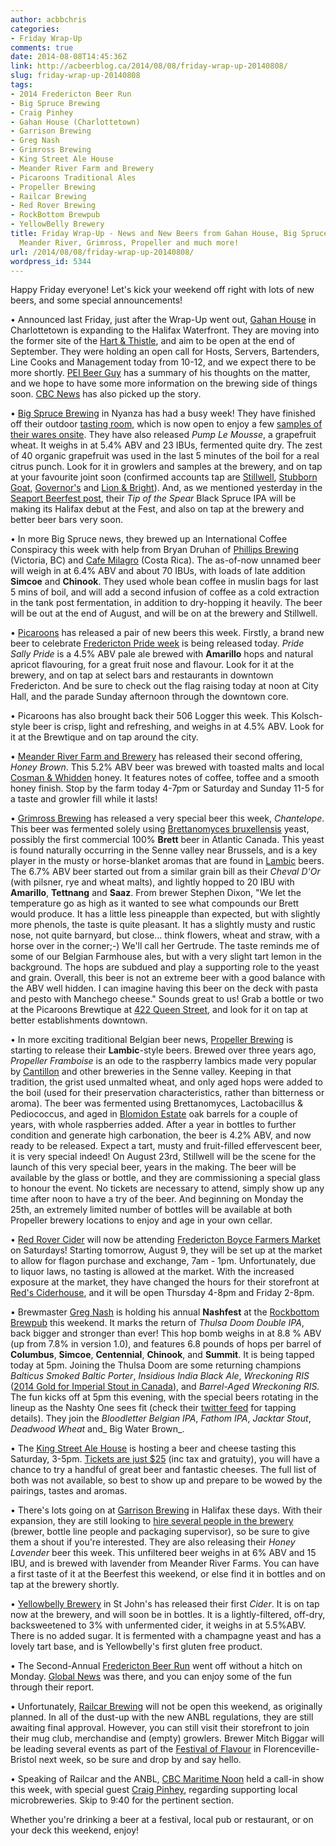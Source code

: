 ```yaml
---
author: acbbchris
categories:
- Friday Wrap-Up
comments: true
date: 2014-08-08T14:45:36Z
link: http://acbeerblog.ca/2014/08/08/friday-wrap-up-20140808/
slug: friday-wrap-up-20140808
tags:
- 2014 Fredericton Beer Run
- Big Spruce Brewing
- Craig Pinhey
- Gahan House (Charlottetown)
- Garrison Brewing
- Greg Nash
- Grimross Brewing
- King Street Ale House
- Meander River Farm and Brewery
- Picaroons Traditional Ales
- Propeller Brewing
- Railcar Brewing
- Red Rover Brewing
- RockBottom Brewpub
- YellowBelly Brewery
title: Friday Wrap-Up - News and New Beers from Gahan House, Big Spruce, Picaroons,
  Meander River, Grimross, Propeller and much more!
url: /2014/08/08/friday-wrap-up-20140808/
wordpress_id: 5344
---
```


Happy Friday everyone! Let's kick your weekend off right with lots of new beers, and some special announcements!

• Announced last Friday, just after the Wrap-Up went out, [Gahan House](http://www.gahan.ca/) in Charlottetown is expanding to the Halifax Waterfront. They are moving into the former site of the [Hart & Thistle](http://thechronicleherald.ca/business/1188190-halifax-gastropub-hart-thistle-closes), and aim to be open at the end of September. They were holding an open call for Hosts, Servers, Bartenders, Line Cooks and Management today from 10-12, and we expect there to be more shortly. [PEI Beer Guy](http://www.peibeerguy.com/2014/08/the-gahan-house-expands-to-halifax.html) has a summary of his thoughts on the matter, and we hope to have some more information on the brewing side of things soon. [CBC News](http://www.cbc.ca/news/canada/prince-edward-island/gahan-house-pub-expands-to-halifax-1.2729963) has also picked up the story.

• [Big Spruce Brewing](http://www.bigspruce.ca/) in Nyanza has had a busy week! They have finished off their outdoor [tasting room](https://twitter.com/BigSpruceBrew/status/496978652979298305/photo/1), which is now open to enjoy a few [samples of their wares onsite](https://twitter.com/BigSpruceBrew/status/496978116406173696/photo/1). They have also released _Pump Le Mousse_, a grapefruit wheat. It weighs in at 5.4% ABV and 23 IBUs, fermented quite dry. The zest of 40 organic grapefruit was used in the last 5 minutes of the boil for a real citrus punch. Look for it in growlers and samples at the brewery, and on tap at your favourite joint soon (confirmed accounts tap are [Stillwell](http://www.barstillwell.com/), [Stubborn Goat](http://www.stubborngoat.ca/), [Governor's](http://governorseatery.com/) and [Lion & Bright](http://lionandbright.com/)). And, as we mentioned yesterday in the [Seaport Beerfest post](http://atlanticcanadabeerblog.wordpress.com/2014/08/07/final-details-on-halifax-seaport-beerfest-aug-8-9-2014/), their _Tip of the Spear_ Black Spruce IPA will be making its Halifax debut at the Fest, and also on tap at the brewery and better beer bars very soon.

• In more Big Spruce news, they brewed up an International Coffee Conspiracy this week with help from Bryan Druhan of [Phillips Brewing](http://phillipsbeer.com/home) (Victoria, BC) and [Cafe Milagro](http://www.cafemilagro.com/) (Costa Rica). The as-of-now unnamed beer will weigh in at 6.4% ABV and about 70 IBUs, with loads of late addition **Simcoe** and **Chinook**. They used whole bean coffee in muslin bags for last 5 mins of boil, and will add a second infusion of coffee as a cold extraction in the tank post fermentation, in addition to dry-hopping it heavily. The beer will be out at the end of August, and will be on at the brewery and Stillwell.

• [Picaroons](http://www.picaroons.ca/) has released a pair of new beers this week. Firstly, a brand new beer to celebrate [Fredericton Pride week](http://frederictonpride.weebly.com/) is being released today. _Pride Sally Pride_ is a 4.5% ABV pale ale brewed with **Amarillo** hops and natural apricot flavouring, for a great fruit nose and flavour. Look for it at the brewery, and on tap at select bars and restaurants in downtown Fredericton. And be sure to check out the flag raising today at noon at City Hall, and the parade Sunday afternoon through the downtown core.

• Picaroons has also brought back their 506 Logger this week. This Kolsch-style beer is crisp, light and refreshing, and weighs in at 4.5% ABV. Look for it at the Brewtique and on tap around the city.

• [Meander River Farm and Brewery](http://www.meanderriverfarm.ca/) has released their second offering, _Honey Brown_. This 5.2% ABV beer was brewed with toasted malts and local [Cosman & Whidden](http://www.novascotiahoney.com/) honey. It features notes of coffee, toffee and a smooth honey finish. Stop by the farm today 4-7pm or Saturday and Sunday 11-5 for a taste and growler fill while it lasts!

• [Grimross Brewing](https://www.facebook.com/pages/Grimross-Brewing-Co/110264115801307) has released a very special beer this week, _Chantelope_. This beer was fermented solely using [Brettanomyces bruxellensis](http://en.wikipedia.org/wiki/Brettanomyces_bruxellensis) yeast, possibly the first commercial 100% **Brett** beer in Atlantic Canada. This yeast is found naturally occurring in the Senne valley near Brussels, and is a key player in the musty or horse-blanket aromas that are found in [Lambic](http://en.wikipedia.org/wiki/Lambic) beers. The 6.7% ABV beer started out from a similar grain bill as their _Cheval D'Or_ (with pilsner, rye and wheat malts), and lightly hopped to 20 IBU with **Amarillo**, **Tettnang** and **Saaz**. From brewer Stephen Dixon, "We let the temperature go as high as it wanted to see what compounds our Brett would produce. It has a little less pineapple than expected, but with slightly more phenols, the taste is quite pleasant. It has a slightly musty and rustic nose, not quite barnyard, but close... think flowers, wheat and straw, with a horse over in the corner;-) We'll call her Gertrude. The taste reminds me of some of our Belgian Farmhouse ales, but with a very slight tart lemon in the background. The hops are subdued and play a supporting role to the yeast and grain. Overall, this beer is not an extreme beer with a good balance with the ABV well hidden. I can imagine having this beer on the deck with pasta and pesto with Manchego cheese." Sounds great to us! Grab a bottle or two at the Picaroons Brewtique at [422 Queen Street](http://goo.gl/maps/3V0kp), and look for it on tap at better establishments downtown.

• In more exciting traditional Belgian beer news, [Propeller Brewing](http://www.drinkpropeller.ca/) is starting to release their **Lambic**-style beers. Brewed over three years ago, _Propeller Framboise_ is an ode to the raspberry lambics made very popular by [Cantillon](http://www.cantillon.be/br/3_1) and other breweries in the Senne valley. Keeping in that tradition, the grist used unmalted wheat, and only aged hops were added to the boil (used for their preservation characteristics, rather than bitterness or aroma). The beer was fermented using Brettanomyces, Lactobacillus & Pediococcus, and aged in [Blomidon Estate](http://blomidonwine.ca/) oak barrels for a couple of years, with whole raspberries added. After a year in bottles to further condition and generate high carbonation, the beer is 4.2% ABV, and now ready to be released. Expect a tart, musty and fruit-filled effervescent  beer, it is very special indeed! On August 23rd, Stillwell will be the scene for the launch of this very special beer, years in the making. The beer will be available by the glass or bottle, and they are commissioning a special glass to honour the event. No tickets are necessary to attend, simply show up any time after noon to have a try of the beer. And beginning on Monday the 25th, an extremely limited number of bottles will be available at both Propeller brewery locations to enjoy and age in your own cellar.

• [Red Rover Cider](http://www.redroverbrew.com/) will now be attending [Fredericton Boyce Farmers Market](http://frederictonfarmersmarket.ca/) on Saturdays! Starting tomorrow, August 9, they will be set up at the market to allow for flagon purchase and exchange, 7am - 1pm. Unfortunately, due to liquor laws, no tasting is allowed at the market. With the increased exposure at the market, they have changed the hours for their storefront at [Red's Ciderhouse](http://goo.gl/maps/IiYwf), and it will be open Thursday 4-8pm and Friday 2-8pm.

• Brewmaster [Greg Nash](https://twitter.com/__NASH__) is holding his annual **Nashfest** at the [Rockbottom Brewpub](http://rockbottombrewpub.ca/) this weekend. It marks the return of _Thulsa Doom Double IPA_, back bigger and stronger than ever! This hop bomb weighs in at 8.8 % ABV (up from 7.8% in version 1.0), and features 6.8 pounds of hops per barrel of **Columbus**, **Simcoe**, **Centennial**, **Chinook**, and **Summit**. It is being tapped today at 5pm. Joining the Thulsa Doom are some returning champions _Balticus Smoked Baltic Porter_, _Insidious India Black Ale_, _Wreckoning RIS_ ([2014 Gold for Imperial Stout in Canada](http://www.canadianbrewingawards.com/winners/years/2014/)), and _Barrel-Aged Wreckoning RIS._ The fun kicks off at 5pm this evening, with the special beers rotating in the lineup as the Nashty One sees fit (check their [twitter feed](https://twitter.com/RockbotmBrewpub%20) for tapping details). They join the _Bloodletter Belgian IPA_, _Fathom IPA_, _Jacktar Stout_, _Deadwood Wheat_ and_ Big Water Brown_.

• The [King Street Ale House](http://thekingstreetalehouse.ca/) is hosting a beer and cheese tasting this Saturday, 3-5pm. [Tickets are just $25](https://www.eventbrite.ca/e/ksah-beer-and-cheese-tasting-tickets-12482889659) (inc tax and gratuity), you will have a chance to try a handful of great beer and fantastic cheeses. The full list of both was not available, so best to show up and prepare to be wowed by the pairings, tastes and aromas.

• There's lots going on at [Garrison Brewing](http://www.garrisonbrewing.com/) in Halifax these days. With their expansion, they are still looking to [hire several people in the brewery](http://www.garrisonbrewing.com/show/careers) (brewer, bottle line people and packaging supervisor), so be sure to give them a shout if you're interested. They are also releasing their _Honey Lavender_ beer this week. This unfiltered beer weighs in at 6% ABV and 15 IBU, and is brewed with lavender from Meander River Farms. You can have a first taste of it at the Beerfest this weekend, or else find it in bottles and on tap at the brewery shortly.

• [Yellowbelly Brewery](http://www.yellowbellybrewery.com/) in St John's has released their first _Cider_. It is on tap now at the brewery, and will soon be in bottles. It is a lightly-filtered, off-dry, backsweetened to 3% with unfermented cider, it weighs in at 5.5%ABV. There is no added sugar. It is fermented with a champagne yeast and has a lovely tart base, and is Yellowbelly's first gluten free product.

• The Second-Annual [Fredericton Beer Run](http://www.frederictoncraftbeerfestival.com/) went off without a hitch on Monday. [Global News](http://globalnews.ca/video/1490886/fredericton-beer-run-not-your-usual-event) was there, and you can enjoy some of the fun through their report.

• Unfortunately, [Railcar Brewing](http://railcarbrewing.com/) will not be open this weekend, as originally planned. In all of the dust-up with the new ANBL regulations, they are still awaiting final approval. However, you can still visit their storefront to join their mug club, merchandise and (empty) growlers. Brewer Mitch Biggar will be leading several events as part of the [Festival of Flavour](http://www.festivalofflavour.com/html/schedule.html) in Florenceville-Bristol next week, so be sure and drop by and say hello.

• Speaking of Railcar and the ANBL, [CBC Maritime Noon](http://www.cbc.ca/player/Radio/Local+Shows/Maritimes/Maritime+Noon/ID/2483517051/) held a call-in show this week, with special guest [Craig Pinhey](http://www.frogspad.ca/), regarding supporting local microbreweries. Skip to 9:40 for the pertinent section.

Whether you're drinking a beer at a festival, local pub or restaurant, or on your deck this weekend, enjoy!
